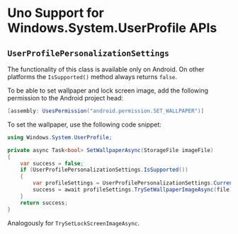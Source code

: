 ﻿---
uid: Uno.Features.WSUserProfile
---

# Uno Support for Windows.System.UserProfile APIs

## `UserProfilePersonalizationSettings`

The functionality of this class is available only on Android. On other platforms the `IsSupported()` method always returns `false`.

To be able to set wallpaper and lock screen image, add the following permission to the Android project head:

```csharp
[assembly: UsesPermission("android.permission.SET_WALLPAPER")]
```

To set the wallpaper, use the following code snippet:

```csharp
using Windows.System.UserProfile;

private async Task<bool> SetWallpaperAsync(StorageFile imageFile) 
{ 
    var success = false;
    if (UserProfilePersonalizationSettings.IsSupported())
    {
        var profileSettings = UserProfilePersonalizationSettings.Current;
        success = await profileSettings.TrySetWallpaperImageAsync(file);
    }
    return success;
} 
```

Analogously for `TrySetLockScreenImageAsync`.
